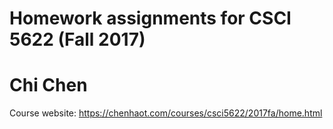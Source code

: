 # Homework assignments for CSCI 5622 (Fall 2017)
# Chi Chen

Course website: <https://chenhaot.com/courses/csci5622/2017fa/home.html>
